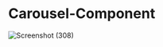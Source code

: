 # Carousel-Component
![Screenshot (308)](https://github.com/RishabhRaj240/Carousel-Component/assets/155876855/2b10531a-fdce-4d40-9835-d514e486502d)
